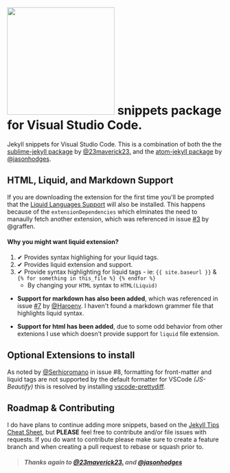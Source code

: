 # <a href="http://jekyllrb.com" title="Jekyll" target="_blank"><img src="http://jekyllrb.com/img/logo-2x.png" atl="Jekyll Logo" width="250"></a> snippets package for Visual Studio Code.

Jekyll snippets for Visual Studio Code. This is a combination of both the the [sublime-jekyll package](https://github.com/23maverick23/sublime-jekyll)
by [@23maverick23.](https://github.com/23maverick23) and the [atom-jekyll package](https://atom.io/packages/jekyll-snippets) by [@jasonhodges](https://github.com/jasonhodges).

## HTML, Liquid, and Markdown Support

If you are downloading the extension for the first time you'll be prompted that the [Liquid Languages Support](https://marketplace.visualstudio.com/items?itemName=neilding.language-liquid) will also be installed. This happens because of the `extensionDependencies` which elminates the need to manaully fetch another extension, which was referenced in issue [#3](https://github.com/ginfuru/vscode-jekyll-snippets/issues/3) by @graffen.

#### Why you might want liquid extension?

1. ✔ Provides syntax highlighing for your liquid tags.
2. ✔ Provides liquid extension and support.
3. ✔ Provide syntax highlighting for liquid tags - ie: `{{ site.baseurl }}` & `{% for something in this_file %} {% endfor %}`
     * By changing your `HTML` syntax to `HTML(Liquid)`


* **Support for markdown has also been added**, which was referenced in issue [#7](https://github.com/ginfuru/vscode-jekyll-snippets/issues/7) by [@Haroenv](https://github.com/Haroenv). I haven't found a markdown grammer file that highlights liquid syntax.

* **Support for html has been added**, due to some odd behavior from other extenions I use which doesn't provide support for `liquid` file extension.

## Optional Extensions to install
 As noted by [@Serhioromano](https://github.com/Serhioromano) in issue #8, formatting for front-matter and liquid tags are not supported by the default formatter for VSCode _(JS-Beautify)_ this is resolved by installing [vscode-prettydiff](https://marketplace.visualstudio.com/items?itemName=HexcodeTechnologies.vscode-prettydiff).


## Roadmap & Contributing

I do have plans to continue adding more snippets, based on the [Jekyll Tips Cheat Sheet](http://jekyll.tips/jekyll-cheat-sheet/), but **PLEASE** feel free to contribute and/or file issues with requests. If you do want to contribute please make sure to create a feature branch and when creating a pull request to rebase or squash prior to.

> ##### Thanks again to [@23maverick23.](https://github.com/23maverick23) and [@jasonhodges](https://github.com/jasonhodges)
